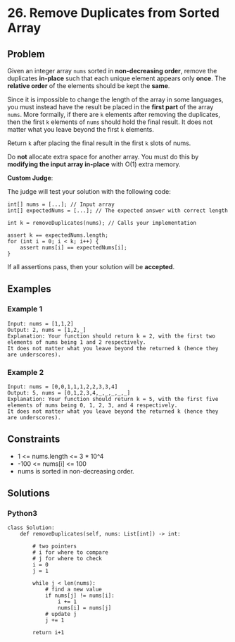 # 26. Remove Duplicates from Sorted Array

## Problem

Given an integer array `nums` sorted in **non-decreasing order**, remove the duplicates **in-place** such that each unique element appears only **once**. The **relative order** of the elements should be kept the **same**.

Since it is impossible to change the length of the array in some languages, you must instead have the result be placed in the **first part** of the array `nums`. More formally, if there are `k` elements after removing the duplicates, then the first `k` elements of `nums` should hold the final result. It does not matter what you leave beyond the first `k` elements.

Return `k` after placing the final result in the first `k` slots of nums.

Do **not** allocate extra space for another array. You must do this by **modifying the input array in-place** with O(1) extra memory.

**Custom Judge**:

The judge will test your solution with the following code:

```
int[] nums = [...]; // Input array
int[] expectedNums = [...]; // The expected answer with correct length

int k = removeDuplicates(nums); // Calls your implementation

assert k == expectedNums.length;
for (int i = 0; i < k; i++) {
    assert nums[i] == expectedNums[i];
}
```

If all assertions pass, then your solution will be **accepted**.

## Examples

### Example 1

```
Input: nums = [1,1,2]
Output: 2, nums = [1,2,_]
Explanation: Your function should return k = 2, with the first two elements of nums being 1 and 2 respectively.
It does not matter what you leave beyond the returned k (hence they are underscores).
```

### Example 2

```
Input: nums = [0,0,1,1,1,2,2,3,3,4]
Output: 5, nums = [0,1,2,3,4,_,_,_,_,_]
Explanation: Your function should return k = 5, with the first five elements of nums being 0, 1, 2, 3, and 4 respectively.
It does not matter what you leave beyond the returned k (hence they are underscores).
```

## Constraints

* 1 <= nums.length <= 3 * 10^4
* -100 <= nums[i] <= 100
* nums is sorted in non-decreasing order.

## Solutions

### Python3

```
class Solution:
    def removeDuplicates(self, nums: List[int]) -> int:
        
        # two pointers 
        # i for where to compare
        # j for where to check
        i = 0
        j = 1
        
        while j < len(nums):
            # find a new value
            if nums[j] != nums[i]:
                i += 1
                nums[i] = nums[j]
            # update j
            j += 1
        
        return i+1
```

